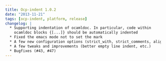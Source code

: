 ```yaml
---
title: Ocp-indent 1.0.2
date: "2013-11-21"
tags: [ocp-indent, platform, release]
changelog: |
  * Supporting indentation of ocamldoc. In particular, code within
    ocamldoc blocks {[...]} should be automatically indented
  * Fixed the emacs mode not to set the mark
  * A few new configuration options (strict_with, strict_comments, align_params)
  * A few tweaks and improvements (better empty line indent, etc.)
  * Bugfixes (#43, #47)
---
```


